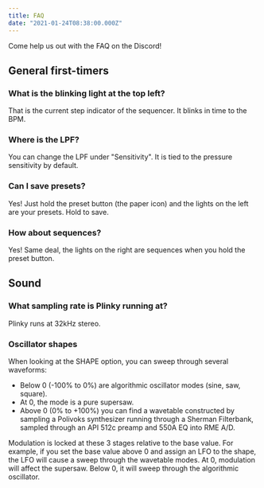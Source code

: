 ```yaml
---
title: FAQ
date: "2021-01-24T08:38:00.000Z"
---
```


Come help us out with the FAQ on the Discord!

## General first-timers

### What is the blinking light at the top left?

That is the current step indicator of the sequencer. It blinks in time to the BPM.

### Where is the LPF?

You can change the LPF under "Sensitivity". It is tied to the pressure sensitivity by default.

### Can I save presets?

Yes! Just hold the preset button (the paper icon) and the lights on the left are your presets. Hold to save.

### How about sequences?

Yes! Same deal, the lights on the right are sequences when you hold the preset button.

## Sound

### What sampling rate is Plinky running at?

Plinky runs at 32kHz stereo.

### Oscillator shapes

When looking at the SHAPE option, you can sweep through several waveforms:

- Below 0 (-100% to 0%) are algorithmic oscillator modes (sine, saw, square).
- At 0, the mode is a pure supersaw.
- Above 0 (0% to +100%) you can find a wavetable constructed by sampling a Polivoks synthesizer running through a Sherman Filterbank, sampled through an API 512c preamp and 550A EQ into RME A/D.

Modulation is locked at these 3 stages relative to the base value. For example, if you set the base value above 0 and assign an LFO to the shape, the LFO will cause a sweep through the wavetable modes. At 0, modulation will affect the supersaw. Below 0, it will sweep through the algorithmic oscillator.
